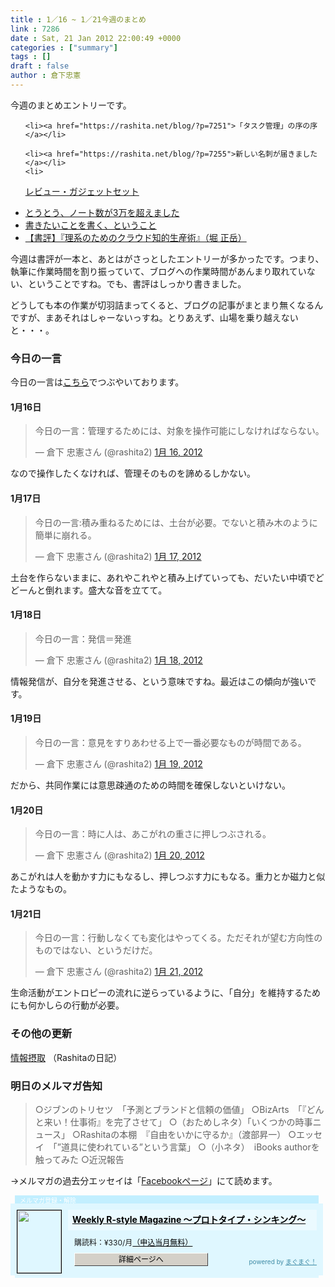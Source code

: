 ```yaml
---
title : 1／16 ~ 1／21今週のまとめ
link : 7286
date : Sat, 21 Jan 2012 22:00:49 +0000
categories : ["summary"]
tags : []
draft : false
author : 倉下忠憲
---
```


今週のまとめエントリーです。
<ul>

	<li><a href="https://rashita.net/blog/?p=7251">「タスク管理」の序の序</a></li>

	<li><a href="https://rashita.net/blog/?p=7255">新しい名刺が届きました</a></li>
	<li>
<a href="https://rashita.net/blog/?p=7263">レビュー・ガジェットセット</a></li>
	<li>
<a href="https://rashita.net/blog/?p=7269">とうとう、ノート数が3万を超えました</a></li>
	<li>
<a href="https://rashita.net/blog/?p=7278">書きたいことを書く、ということ</a></li>
	<li>
<a href="https://rashita.net/blog/?p=7282">【書評】『理系のためのクラウド知的生産術』（堀 正岳）</a></li>
</ul>



今週は書評が一本と、あとはがさっとしたエントリーが多かったです。つまり、執筆に作業時間を割り振っていて、ブログへの作業時間があんまり取れていない、ということですね。でも、書評はしっかり書きました。

どうしても本の作業が切羽詰まってくると、ブログの記事がまとまり無くなるんですが、まあそれはしゃーないっすね。とりあえず、山場を乗り越えないと・・・。

<h3>今日の一言</h3>
今日の一言は<a href="http://twitter.com/rashita2 ">こちら</a>でつぶやいております。

<h4>1月16日</h4>
<blockquote class="twitter-tweet" lang="ja"><p>今日の一言：管理するためには、対象を操作可能にしなければならない。</p>&mdash; 倉下 忠憲さん (@rashita2) <a href="https://twitter.com/rashita2/status/158738832752259072" data-datetime="2012-01-16T02:34:21+00:00">1月 16, 2012</a></blockquote>
<script src="//platform.twitter.com/widgets.js" charset="utf-8"></script>
なので操作したくなければ、管理そのものを諦めるしかない。
<h4>1月17日</h4>

<blockquote class="twitter-tweet" lang="ja"><p>今日の一言:積み重ねるためには、土台が必要。でないと積み木のように簡単に崩れる。</p>&mdash; 倉下 忠憲さん (@rashita2) <a href="https://twitter.com/rashita2/status/159117146952179712" data-datetime="2012-01-17T03:37:38+00:00">1月 17, 2012</a></blockquote>
<script src="//platform.twitter.com/widgets.js" charset="utf-8"></script>
土台を作らないままに、あれやこれやと積み上げていっても、だいたい中頃でどどーんと倒れます。盛大な音を立てて。

<h4>1月18日</h4>
<blockquote class="twitter-tweet" lang="ja"><p>今日の一言：発信＝発進</p>&mdash; 倉下 忠憲さん (@rashita2) <a href="https://twitter.com/rashita2/status/159487961254211584" data-datetime="2012-01-18T04:11:07+00:00">1月 18, 2012</a></blockquote>
<script src="//platform.twitter.com/widgets.js" charset="utf-8"></script>
情報発信が、自分を発進させる、という意味ですね。最近はこの傾向が強いです。
<h4>1月19日</h4>
<blockquote class="twitter-tweet" lang="ja"><p>今日の一言：意見をすりあわせる上で一番必要なものが時間である。</p>&mdash; 倉下 忠憲さん (@rashita2) <a href="https://twitter.com/rashita2/status/159823488469827585" data-datetime="2012-01-19T02:24:23+00:00">1月 19, 2012</a></blockquote>
<script src="//platform.twitter.com/widgets.js" charset="utf-8"></script>
だから、共同作業には意思疎通のための時間を確保しないといけない。

<h4>1月20日</h4>
<blockquote class="twitter-tweet" lang="ja"><p>今日の一言：時に人は、あこがれの重さに押しつぶされる。</p>&mdash; 倉下 忠憲さん (@rashita2) <a href="https://twitter.com/rashita2/status/160233970590691328" data-datetime="2012-01-20T05:35:30+00:00">1月 20, 2012</a></blockquote>
<script src="//platform.twitter.com/widgets.js" charset="utf-8"></script>
あこがれは人を動かす力にもなるし、押しつぶす力にもなる。重力とか磁力と似たようなもの。

<h4>1月21日</h4>
<blockquote class="twitter-tweet" lang="ja"><p>今日の一言：行動しなくても変化はやってくる。ただそれが望む方向性のものではない、というだけだ。</p>&mdash; 倉下 忠憲さん (@rashita2) <a href="https://twitter.com/rashita2/status/160544348822450177" data-datetime="2012-01-21T02:08:50+00:00">1月 21, 2012</a></blockquote>
<script src="//platform.twitter.com/widgets.js" charset="utf-8"></script>
生命活動がエントロピーの流れに逆らっているように、「自分」を維持するためにも何かしらの行動が必要。


<h3>その他の更新</h3>
<a href="http://d.hatena.ne.jp/Rashita/20120117">情報摂取</a> （Rashitaの日記）
<h3>明日のメルマガ告知</h3>


<blockquote>○ジブンのトリセツ　「予測とブランドと信頼の価値」
○BizArts　「『どんと来い！仕事術』を完了させて」
○（おためしネタ）「いくつかの時事ニュース」
○Rashitaの本棚　『自由をいかに守るか』（渡部昇一）
○エッセイ　「”道具に使われている”という言葉」
○（小ネタ）　iBooks authorを触ってみた
○近況報告</blockquote>


→メルマガの過去分エッセイは「<a href="http://www.facebook.com/home.php#!/rashitaportal">Facebookページ</a>」にて読めます。

<div style="width:500px;margin-bottom:20px;">
<div style="height:13px;background:url(http://img.mag2.com/mag2/common/publ/pub-form/wide_b_left_top.gif) no-repeat left top;"><div style="height:13px;background:url(http://img.mag2.com/mag2/common/publ/pub-form/wide_b_right_top.gif) no-repeat right top;"><div style="margin:0 7px;padding-left:8px; height:13px; color:#fff; background:#c2efff url(http://img.mag2.com/mag2/common/publ/pub-form/wide_b_tit.gif) no-repeat left top; font-size:10px;">メルマガ登録・解除</div></div></div>
<div style="padding:10px 0;background:#dff7ff url(http://img.mag2.com/mag2/common/publ/pub-form/wide_b_bg.gif) repeat-x;font-size:12px;"><a href="http://www.mag2.com/m/0001185133.html" style="border:none;"><img src="http://www.mag2.com/images/MagazineCover/0001185133c.png" width="70" height="100" style="margin:0 10px; position:absolute; border:#000 1px solid;" /></a>
<div style="margin:0 10px 0 92px; position:relative; height:95px;">
<div style="padding:8px 7px; background-color: #ebfaff; font-weight:bold; font-size:14px; line-height:1.2;"><a href="http://www.mag2.com/m/0001185133.html" style="color:#000;">Weekly R-style Magazine ～プロトタイプ・シンキング～ </a></div>
<div style="padding:10px 0 0 10px;">購読料：&yen;330/月<a href="http://www.mag2.com/read/charge.html" style="color:#000;">（申込当月無料）</a></div><div style="margin:10px 0 0 10px; height:20px;position:relative;"><a href="http://www.mag2.com/m/0001185133.html" style="color:#000;text-decoration:none;"><span style="padding:2px 70px;border:#404040 1px solid;border-top-color:#fff;border-left-color:#fff;background-color:#d4d0c8;text-align:center;">詳細ページへ</span></a><span style="position:absolute; right:0; bottom:0; color:#3f8ba5; font-size:10px;">powered by <a href="http://www.mag2.com/" target="_blank" style="color:#3f8ba5;">まぐまぐ！</a></span></div></div>
</div>
<div style="height:4px;background:url(http://img.mag2.com/mag2/common/publ/pub-form/wide_b_left_bot.gif) no-repeat left top;"><div style="background:url(http://img.mag2.com/mag2/common/publ/pub-form/wide_b_right_bot.gif) no-repeat right top;"><div style="margin:0 7px;padding-left:8px; height:4px; background-color:#dff7ff; font-size:1px;">&nbsp;</div></div></div>
</div>
